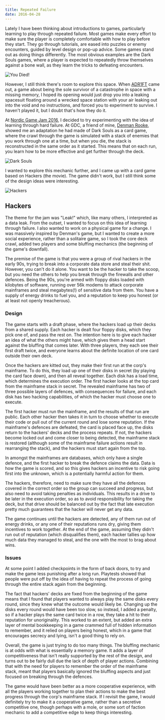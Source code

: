 ```yaml
---
title: Repeated Failure
date: 2016-04-28
---
```


Lately I have been thinking about introductions to games, particularly learning
to play through repeated failure. Most games make every effort to make sure the
player is completely comfortable with how to play before they start. They go
through tutorials, are eased into puzzles or enemy encounters, guided by level
design or pop-up advice. Some games stand out as doing things differently. The
most obvious examples are the Dark Souls games, where a player is expected to
repeatedly throw themselves against a bone wall, as they learn the tricks to
defeating encounters.

![You Died!](/assets/blog/repeated-failure/dark-souls-you-died.jpg)

However, I still think there's room to explore this space. When
[ADR1FT](http://www.adr1ft.com/) came out, a game about being the sole survivor
of a catastrophe in space with a missing memory, I hoped its opening would just
drop you into a leaking spacesuit floating around a wrecked space station with
your air leaking out into the void and no instructions, and forced you to
experiment to survive. I haven't played it, but I doubt that's how they do it.

At [Nordic Game Jam 2016](http://nordicgamejam.org/), I decided to try
experimenting with the idea of learning through hard failure. At GDC, a friend
of mine, [Denman Rooke](http://denmanrooke.com/), showed me an adaptation he had
made of Dark Souls as a card game, where the crawl through the game is simulated
with a stack of enemies that you work through one at a time, but when you die,
the stack is reconstructed in the same order as it started. This means that on
each run, you learn how to be more effective and get further through the deck.

![Dark Souls](/assets/blog/repeated-failure/denman-dark-souls.jpg)

I wanted to explore this mechanic further, and I came up with a card game based
on Hackers (the movie). The game didn't work, but I still think some of the
design ideas were interesting.

![Hackers](/assets/blog/repeated-failure/hackers-movie.jpg)

## Hackers

The theme for the jam was "Leak!" which, like many others, I interpreted as a
data leak. From the outset, I wanted to focus on this idea of learning through
failure. I also wanted to work on a physical game for a change. I was massively
inspired by Denman's game, but I wanted to create a more social experience,
rather than a solitaire game, so I took the core deck crawl, added two players
and some bluffing mechanics (the beginning of the game's downfall).

The premise of the game is that you were a group of rival hackers in the early
90s, trying to break into a corporate data store and steal their shit. However,
you can't do it alone. You want to be the hacker to take the scoop, but you need
the others to help you break through the firewalls and other defences. Being the
90s, you're armed with floppy disks loaded with kilobytes of software, running
over 56k modems to attack corporate mainframes and steal megabytes(!) of
sensitive data from them. You have a supply of energy drinks to fuel you, and a
reputation to keep you honest (or at least not openly treacherous).

### Design

The game starts with a draft phase, where the hackers load up their decks from a
shared supply. Each hacker is dealt four floppy disks, which they pick one of,
and pass the rest on. The intention here is to give each hacker an idea of what
the others might have, which gives them a head start against the bluffing that
comes later. With three players, they each see their first draft twice, and
everyone learns about the definite location of one card outside their own deck.

Once the hackers are kitted out, they make their first run at the corp's
mainframe. To do this, they load up one of their disks in secret (by playing the
card face down), and then all reveal together. Each disk has a load time, which
determines the execution order. The first hacker looks at the top card from the
mainframe stack in secret. The revealed mainframe has two of three possible
layers of defences, with consequences for failure, and each disk has two hacking
capabilities, of which the hacker must choose one to execute.

The first hacker must run the mainframe, and the results of that run are public.
Each other hacker then takes it in turn to choose whether to execute their code
or pull out of the current round and lose some reputation. If the mainframe's
defences are defeated, the card is placed face up, the disks return to the
hackers' decks and the process repeats. If not, the hackers become locked out
and come closer to being detected, the mainframe stack is restored (although
some of the mainframe failure actions result in rearranging the stack), and the
hackers must start again from the top.

In amongst the mainframes are databases, which only have a single defence, and
the first hacker to break the defence claims the data. Data is how the game is
scored, and so this gives hackers an incentive to risk going first into the
unknown, which is a potentially harmful action for them.

The hackers, therefore, need to make sure they have all the defences covered in
the correct order so the group can succeed and progress, but also need to avoid
taking penalties as individuals. This results in a drive to be later in the
execution order, so as to avoid responsibility for taking the deck, but that
drive should be balanced out by the fact that late execution pretty much
guarantees that the hacker will never get any data.

The game continues until the hackers are detected, any of them run out of energy
drinks, or any one of their reputations runs dry, giving them incentives to work
together. At the end of the game, assuming they didn't run out of reputation
(which disqualifies them), each hacker tallies up how much data they managed to
steal, and the one with the most to brag about wins.

### Issues

At some point I added checkpoints in the form of back doors, to try and make the
game less punishing after a long run. Playtests showed that people were put off
by the idea of having to repeat the process of going through the entire stack
again from the beginning.

The fact that hackers' decks are fixed from the beginning of the game means that
I found that players wanted to always play the same disks every round, since
they knew what the outcome would likely be. Changing up the disks every round
would have been too slow, so instead, I added a penalty, so if a hacker plays
the same card twice in a row, they take a hit to their reputation for
unoriginality. This worked to an extent, but added an extra layer of mental
bookkeeping in a game crammed full of hidden information to remember, and it
relied on players being honest, which in a game that encourages secrecy and
lying, isn't a good thing to rely on.

Overall, the game is just trying to do too many things. The bluffing mechanic is
at odds with what is essentially a memory game. It adds a layer of
competitiveness that isn't really supported by the rest of the design, and turns
out to be fairly dull due the lack of depth of player actions. Combining that
with the need for players to remember the order of the mainframe stack, meant
that players basically ignored the bluffing aspects and just focused on breaking
through the defences.

The game would have been better as a more cooperative experience, with all the
players working together to plan their actions to make the best progress through
the corp's mainframe stack. If I revisit the game, I would definitely try to
make it a cooperative game, rather than a secretive competitive one, though
perhaps with a mole, or some sort of faction mechanic to add a competitive edge
to keep things interesting.
